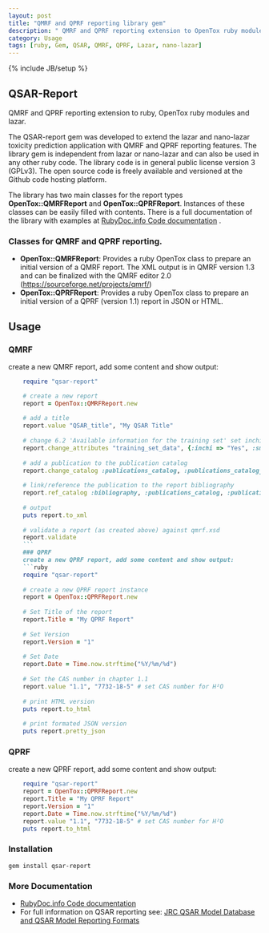```yaml
---
layout: post
title: "QMRF and QPRF reporting library gem"
description: " QMRF and QPRF reporting extension to OpenTox ruby modules and lazar."
category: Usage
tags: [ruby, Gem, QSAR, QMRF, QPRF, Lazar, nano-lazar]
---
```

{% include JB/setup %}

## QSAR-Report
QMRF and QPRF reporting extension to ruby, OpenTox ruby modules and lazar.

The QSAR-report gem was developed to extend the lazar and nano-lazar toxicity prediction application with QMRF and QPRF reporting features. 
The library gem is independent from lazar or nano-lazar and can also be used in any other ruby code. The library code is in general public license version 3 (GPLv3). 
The  open source code is freely available and versioned at the Github code hosting platform.

The library has two main classes for the report types **OpenTox::QMRFReport** and **OpenTox::QPRFReport**. Instances of these classes can be easily filled with contents.
There is a full documentation of the library with examples at [RubyDoc.info Code documentation](http://www.rubydoc.info/gems/qsar-report) .

### Classes for QMRF and QPRF reporting.

* **OpenTox::QMRFReport**:
  Provides a ruby OpenTox class to prepare an initial version of a QMRF report.
  The XML output is in QMRF version 1.3 and can be finalized with the QMRF editor 2.0 (https://sourceforge.net/projects/qmrf/)
* **OpenTox::QPRFReport**:
  Provides a ruby OpenTox class to prepare an initial version of a QPRF (version 1.1) report in JSON or HTML.

## Usage

### QMRF

create a new QMRF report, add some content and show output:

```ruby
    require "qsar-report"

    # create a new report
    report = OpenTox::QMRFReport.new
    
    # add a title
    report.value "QSAR_title", "My QSAR Title"
    
    # change 6.2 'Available information for the training set' set inchi and smiles to Yes
    report.change_attributes "training_set_data", {:inchi => "Yes", :smiles => "Yes"}
    
    # add a publication to the publication catalog
    report.change_catalog :publications_catalog, :publications_catalog_1, {:title => "MyName M (2016) My Publication Title, QSAR News, 10, 14-22", :url => "http://myqsarnewsmag.dom"}
    
    # link/reference the publication to the report bibliography
    report.ref_catalog :bibliography, :publications_catalog, :publications_catalog_1
    
    # output
    puts report.to_xml
    
    # validate a report (as created above) against qmrf.xsd
    report.validate
    ```
    ### QPRF
    create a new QPRF report, add some content and show output:
    ```ruby
    require "qsar-report"
    
    # create a new QPRF report instance
    report = OpenTox::QPRFReport.new
    
    # Set Title of the report
    report.Title = "My QPRF Report"
    
    # Set Version
    report.Version = "1"
    
    # Set Date
    report.Date = Time.now.strftime("%Y/%m/%d")
    
    # Set the CAS number in chapter 1.1
    report.value "1.1", "7732-18-5" # set CAS number for H²O
    
    # print HTML version
    puts report.to_html
    
    # print formated JSON version
    puts report.pretty_json

```

### QPRF

create a new QPRF report, add some content and show output:

```ruby
    require "qsar-report"
    report = OpenTox::QPRFReport.new
    report.Title = "My QPRF Report"
    report.Version = "1"
    report.Date = Time.now.strftime("%Y/%m/%d")
    report.value "1.1", "7732-18-5" # set CAS number for H²O
    puts report.to_html
```

### Installation

    gem install qsar-report

### More Documentation

* [RubyDoc.info Code documentation](http://www.rubydoc.info/gems/qsar-report)
* For full information on QSAR reporting see: [JRC QSAR Model Database and QSAR Model Reporting Formats](https://eurl-ecvam.jrc.ec.europa.eu/databases/jrc-qsar-model-database-and-qsar-model-reporting-formats)

